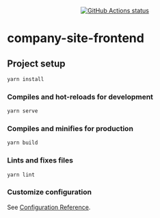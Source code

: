 <p align="center">
    <a href="https://github.com/zly981026/company-site-frontend"><img alt="GitHub Actions status" src="https://github.com/zly981026/company-site-frontend/workflows/Published%20to%20GitHub%20Pages/badge.svg"></a>
</p>

# company-site-frontend

## Project setup

```bash
yarn install
```

### Compiles and hot-reloads for development

```bash
yarn serve
```

### Compiles and minifies for production

```bash
yarn build
```

### Lints and fixes files

```bash
yarn lint
```

### Customize configuration

See [Configuration Reference](https://cli.vuejs.org/config/).
